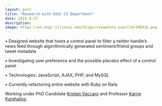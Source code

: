 ```yaml
---
layout: post
title: "Research with UIUC CS Department"
date: 2015-8-27
description: 
image: https://ws.engr.illinois.edu/blogs/viewphoto.aspx?id=10691&.png
---
```

• Designed website that hosts a control panel to filter a twitter handle’s news feed through algorithmically generated sentiment/friend groups and tweet metadata

• Investigating user preference and the possible placebo effect of a control panel

• Technologies: JavaScript, AJAX, PHP, and MySQL 

• Currently refactoring entire website with Ruby on Rails

Working under PhD Candidate [Kristen Vaccaro](http://kvaccaro.com/) and Professor [Karrie Karahalios](http://social.cs.uiuc.edu/people/kkarahal.html).

